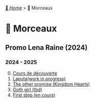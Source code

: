 [🏡 Home](../index.md) > 🎹 Morceaux

# 🎹 Morceaux

## Promo Lena Raine (2024)

### 2024 - 2025
0. [Cours de découverte](cours-de-decouverte.md)
1. [Laputa(work in progress)](laputa.md)
2. [The other promise (Kingdom Hearts)](the-other-promise.md)
3. [Goth girl (tbd)]()
4. [First step (en cours)](first-step.md)


